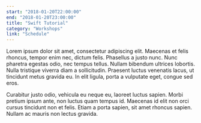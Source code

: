 ```yaml
---
start: "2018-01-20T22:00:00"
end: "2018-01-20T23:00:00"
title: "Swift Tutorial"
category: "Workshops"
link: "Schedule"
---
```

Lorem ipsum dolor sit amet, consectetur adipiscing elit. Maecenas et felis rhoncus, tempor enim nec, dictum felis. Phasellus a justo nunc. Nunc pharetra egestas odio, nec tempus tellus. Nullam bibendum ultrices lobortis. Nulla tristique viverra diam a sollicitudin. Praesent luctus venenatis lacus, ut tincidunt metus gravida eu. In elit ligula, porta a vulputate eget, congue sed eros.

Curabitur justo odio, vehicula eu neque eu, laoreet luctus sapien. Morbi pretium ipsum ante, non luctus quam tempus id. Maecenas id elit non orci cursus tincidunt non et felis. Etiam a porta sapien, sit amet rhoncus sapien. Nullam ac mauris non lectus gravida.
